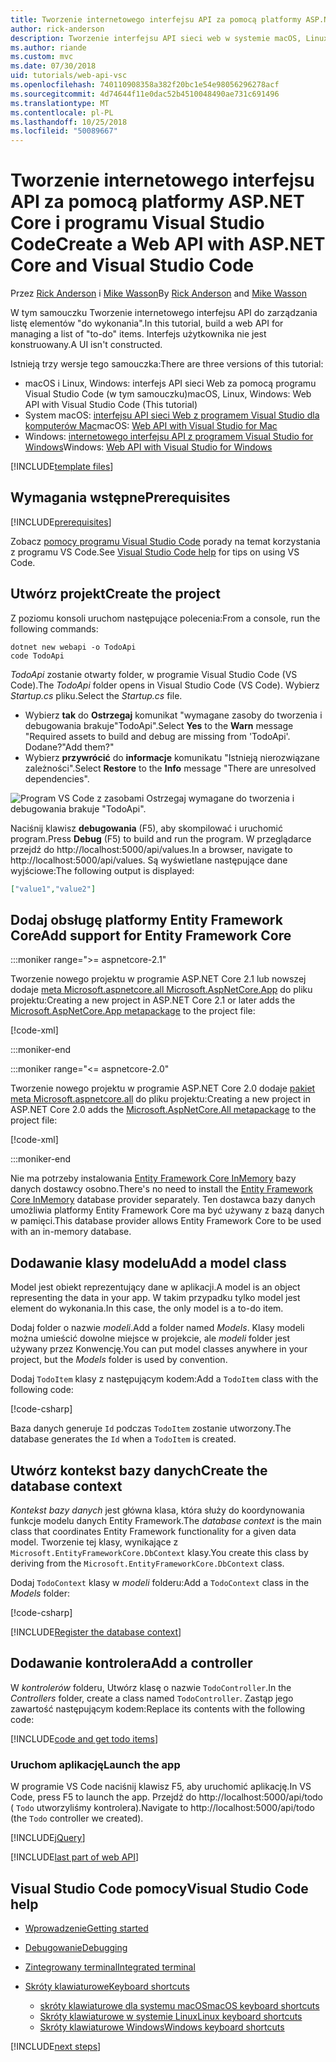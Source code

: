 ```yaml
---
title: Tworzenie internetowego interfejsu API za pomocą platformy ASP.NET Core i programu Visual Studio Code
author: rick-anderson
description: Tworzenie interfejsu API sieci web w systemie macOS, Linux lub Windows przy użyciu platformy ASP.NET Core MVC i programu Visual Studio Code
ms.author: riande
ms.custom: mvc
ms.date: 07/30/2018
uid: tutorials/web-api-vsc
ms.openlocfilehash: 740110908358a382f20bc1e54e98056296278acf
ms.sourcegitcommit: 4d74644f11e0dac52b4510048490ae731c691496
ms.translationtype: MT
ms.contentlocale: pl-PL
ms.lasthandoff: 10/25/2018
ms.locfileid: "50089667"
---
```

# <a name="create-a-web-api-with-aspnet-core-and-visual-studio-code"></a><span data-ttu-id="bc8a2-103">Tworzenie internetowego interfejsu API za pomocą platformy ASP.NET Core i programu Visual Studio Code</span><span class="sxs-lookup"><span data-stu-id="bc8a2-103">Create a Web API with ASP.NET Core and Visual Studio Code</span></span>

<span data-ttu-id="bc8a2-104">Przez [Rick Anderson](https://twitter.com/RickAndMSFT) i [Mike Wasson](https://github.com/mikewasson)</span><span class="sxs-lookup"><span data-stu-id="bc8a2-104">By [Rick Anderson](https://twitter.com/RickAndMSFT) and [Mike Wasson](https://github.com/mikewasson)</span></span>

<span data-ttu-id="bc8a2-105">W tym samouczku Tworzenie internetowego interfejsu API do zarządzania listę elementów "do wykonania".</span><span class="sxs-lookup"><span data-stu-id="bc8a2-105">In this tutorial, build a web API for managing a list of "to-do" items.</span></span> <span data-ttu-id="bc8a2-106">Interfejs użytkownika nie jest konstruowany.</span><span class="sxs-lookup"><span data-stu-id="bc8a2-106">A UI isn't constructed.</span></span>

<span data-ttu-id="bc8a2-107">Istnieją trzy wersje tego samouczka:</span><span class="sxs-lookup"><span data-stu-id="bc8a2-107">There are three versions of this tutorial:</span></span>

* <span data-ttu-id="bc8a2-108">macOS i Linux, Windows: interfejs API sieci Web za pomocą programu Visual Studio Code (w tym samouczku)</span><span class="sxs-lookup"><span data-stu-id="bc8a2-108">macOS, Linux, Windows: Web API with Visual Studio Code (This tutorial)</span></span>
* <span data-ttu-id="bc8a2-109">System macOS: [interfejsu API sieci Web z programem Visual Studio dla komputerów Mac](xref:tutorials/first-web-api-mac)</span><span class="sxs-lookup"><span data-stu-id="bc8a2-109">macOS: [Web API with Visual Studio for Mac](xref:tutorials/first-web-api-mac)</span></span>
* <span data-ttu-id="bc8a2-110">Windows: [internetowego interfejsu API z programem Visual Studio for Windows](xref:tutorials/first-web-api)</span><span class="sxs-lookup"><span data-stu-id="bc8a2-110">Windows: [Web API with Visual Studio for Windows](xref:tutorials/first-web-api)</span></span>

<!-- WARNING: The code AND images in this doc are used by uid: tutorials/web-api-vsc, tutorials/first-web-api-mac and tutorials/first-web-api. If you change any code/images in this tutorial, update uid: tutorials/web-api-vsc -->

[!INCLUDE[template files](../includes/webApi/intro.md)]

## <a name="prerequisites"></a><span data-ttu-id="bc8a2-111">Wymagania wstępne</span><span class="sxs-lookup"><span data-stu-id="bc8a2-111">Prerequisites</span></span>

[!INCLUDE[prerequisites](~/includes/net-core-prereqs-vscode.md)]

<span data-ttu-id="bc8a2-112">Zobacz [pomocy programu Visual Studio Code](#visual-studio-code-help) porady na temat korzystania z programu VS Code.</span><span class="sxs-lookup"><span data-stu-id="bc8a2-112">See [Visual Studio Code help](#visual-studio-code-help) for tips on using VS Code.</span></span>

## <a name="create-the-project"></a><span data-ttu-id="bc8a2-113">Utwórz projekt</span><span class="sxs-lookup"><span data-stu-id="bc8a2-113">Create the project</span></span>

<span data-ttu-id="bc8a2-114">Z poziomu konsoli uruchom następujące polecenia:</span><span class="sxs-lookup"><span data-stu-id="bc8a2-114">From a console, run the following commands:</span></span>

```console
dotnet new webapi -o TodoApi
code TodoApi
```

<span data-ttu-id="bc8a2-115">*TodoApi* zostanie otwarty folder, w programie Visual Studio Code (VS Code).</span><span class="sxs-lookup"><span data-stu-id="bc8a2-115">The *TodoApi* folder opens in Visual Studio Code (VS Code).</span></span> <span data-ttu-id="bc8a2-116">Wybierz *Startup.cs* pliku.</span><span class="sxs-lookup"><span data-stu-id="bc8a2-116">Select the *Startup.cs* file.</span></span>

* <span data-ttu-id="bc8a2-117">Wybierz **tak** do **Ostrzegaj** komunikat "wymagane zasoby do tworzenia i debugowania brakuje"TodoApi".</span><span class="sxs-lookup"><span data-stu-id="bc8a2-117">Select **Yes** to the **Warn** message "Required assets to build and debug are missing from 'TodoApi'.</span></span> <span data-ttu-id="bc8a2-118">Dodane?"</span><span class="sxs-lookup"><span data-stu-id="bc8a2-118">Add them?"</span></span>
* <span data-ttu-id="bc8a2-119">Wybierz **przywrócić** do **informacje** komunikatu "Istnieją nierozwiązane zależności".</span><span class="sxs-lookup"><span data-stu-id="bc8a2-119">Select **Restore** to the **Info** message "There are unresolved dependencies".</span></span>

<!-- uid: tutorials/first-mvc-app-xplat/start-mvc uses the pic below. If you change it, make sure it's consistent -->

![Program VS Code z zasobami Ostrzegaj wymagane do tworzenia i debugowania brakuje "TodoApi".](web-api-vsc/_static/vsc_restore.png)

<span data-ttu-id="bc8a2-123">Naciśnij klawisz **debugowania** (F5), aby skompilować i uruchomić program.</span><span class="sxs-lookup"><span data-stu-id="bc8a2-123">Press **Debug** (F5) to build and run the program.</span></span> <span data-ttu-id="bc8a2-124">W przeglądarce przejdź do http://localhost:5000/api/values.</span><span class="sxs-lookup"><span data-stu-id="bc8a2-124">In a browser, navigate to http://localhost:5000/api/values.</span></span> <span data-ttu-id="bc8a2-125">Są wyświetlane następujące dane wyjściowe:</span><span class="sxs-lookup"><span data-stu-id="bc8a2-125">The following output is displayed:</span></span>

```json
["value1","value2"]
```



## <a name="add-support-for-entity-framework-core"></a><span data-ttu-id="bc8a2-126">Dodaj obsługę platformy Entity Framework Core</span><span class="sxs-lookup"><span data-stu-id="bc8a2-126">Add support for Entity Framework Core</span></span>

:::moniker range=">= aspnetcore-2.1"

<span data-ttu-id="bc8a2-127">Tworzenie nowego projektu w programie ASP.NET Core 2.1 lub nowszej dodaje [meta Microsoft.aspnetcore.all Microsoft.AspNetCore.App](xref:fundamentals/metapackage-app) do pliku projektu:</span><span class="sxs-lookup"><span data-stu-id="bc8a2-127">Creating a new project in ASP.NET Core 2.1 or later adds the [Microsoft.AspNetCore.App metapackage](xref:fundamentals/metapackage-app) to the project file:</span></span>

[!code-xml[](first-web-api/samples/2.1/TodoApi/TodoApi.csproj?name=snippet_Metapackage&highlight=2)]

:::moniker-end

:::moniker range="<= aspnetcore-2.0"

<span data-ttu-id="bc8a2-128">Tworzenie nowego projektu w programie ASP.NET Core 2.0 dodaje [pakiet meta Microsoft.aspnetcore.all](xref:fundamentals/metapackage) do pliku projektu:</span><span class="sxs-lookup"><span data-stu-id="bc8a2-128">Creating a new project in ASP.NET Core 2.0 adds the [Microsoft.AspNetCore.All metapackage](xref:fundamentals/metapackage) to the project file:</span></span>

[!code-xml[](first-web-api/samples/2.0/TodoApi/TodoApi.csproj?name=snippet_Metapackage&highlight=2)]

:::moniker-end

<span data-ttu-id="bc8a2-129">Nie ma potrzeby instalowania [Entity Framework Core InMemory](/ef/core/providers/in-memory/) bazy danych dostawcy osobno.</span><span class="sxs-lookup"><span data-stu-id="bc8a2-129">There's no need to install the [Entity Framework Core InMemory](/ef/core/providers/in-memory/) database provider separately.</span></span> <span data-ttu-id="bc8a2-130">Ten dostawca bazy danych umożliwia platformy Entity Framework Core ma być używany z bazą danych w pamięci.</span><span class="sxs-lookup"><span data-stu-id="bc8a2-130">This database provider allows Entity Framework Core to be used with an in-memory database.</span></span>

## <a name="add-a-model-class"></a><span data-ttu-id="bc8a2-131">Dodawanie klasy modelu</span><span class="sxs-lookup"><span data-stu-id="bc8a2-131">Add a model class</span></span>

<span data-ttu-id="bc8a2-132">Model jest obiekt reprezentujący dane w aplikacji.</span><span class="sxs-lookup"><span data-stu-id="bc8a2-132">A model is an object representing the data in your app.</span></span> <span data-ttu-id="bc8a2-133">W takim przypadku tylko model jest element do wykonania.</span><span class="sxs-lookup"><span data-stu-id="bc8a2-133">In this case, the only model is a to-do item.</span></span>

<span data-ttu-id="bc8a2-134">Dodaj folder o nazwie *modeli*.</span><span class="sxs-lookup"><span data-stu-id="bc8a2-134">Add a folder named *Models*.</span></span> <span data-ttu-id="bc8a2-135">Klasy modeli można umieścić dowolne miejsce w projekcie, ale *modeli* folder jest używany przez Konwencję.</span><span class="sxs-lookup"><span data-stu-id="bc8a2-135">You can put model classes anywhere in your project, but the *Models* folder is used by convention.</span></span>

<span data-ttu-id="bc8a2-136">Dodaj `TodoItem` klasy z następującym kodem:</span><span class="sxs-lookup"><span data-stu-id="bc8a2-136">Add a `TodoItem` class with the following code:</span></span>

[!code-csharp[](first-web-api/samples/2.0/TodoApi/Models/TodoItem.cs)]

<span data-ttu-id="bc8a2-137">Baza danych generuje `Id` podczas `TodoItem` zostanie utworzony.</span><span class="sxs-lookup"><span data-stu-id="bc8a2-137">The database generates the `Id` when a `TodoItem` is created.</span></span>

## <a name="create-the-database-context"></a><span data-ttu-id="bc8a2-138">Utwórz kontekst bazy danych</span><span class="sxs-lookup"><span data-stu-id="bc8a2-138">Create the database context</span></span>

<span data-ttu-id="bc8a2-139">*Kontekst bazy danych* jest główna klasa, która służy do koordynowania funkcje modelu danych Entity Framework.</span><span class="sxs-lookup"><span data-stu-id="bc8a2-139">The *database context* is the main class that coordinates Entity Framework functionality for a given data model.</span></span> <span data-ttu-id="bc8a2-140">Tworzenie tej klasy, wynikające z `Microsoft.EntityFrameworkCore.DbContext` klasy.</span><span class="sxs-lookup"><span data-stu-id="bc8a2-140">You create this class by deriving from the `Microsoft.EntityFrameworkCore.DbContext` class.</span></span>

<span data-ttu-id="bc8a2-141">Dodaj `TodoContext` klasy w *modeli* folderu:</span><span class="sxs-lookup"><span data-stu-id="bc8a2-141">Add a `TodoContext` class in the *Models* folder:</span></span>

[!code-csharp[](first-web-api/samples/2.0/TodoApi/Models/TodoContext.cs)]

[!INCLUDE[Register the database context](../includes/webApi/register_dbContext.md)]

## <a name="add-a-controller"></a><span data-ttu-id="bc8a2-142">Dodawanie kontrolera</span><span class="sxs-lookup"><span data-stu-id="bc8a2-142">Add a controller</span></span>

<span data-ttu-id="bc8a2-143">W *kontrolerów* folderu, Utwórz klasę o nazwie `TodoController`.</span><span class="sxs-lookup"><span data-stu-id="bc8a2-143">In the *Controllers* folder, create a class named `TodoController`.</span></span> <span data-ttu-id="bc8a2-144">Zastąp jego zawartość następującym kodem:</span><span class="sxs-lookup"><span data-stu-id="bc8a2-144">Replace its contents with the following code:</span></span>

[!INCLUDE[code and get todo items](../includes/webApi/getTodoItems.md)]

### <a name="launch-the-app"></a><span data-ttu-id="bc8a2-145">Uruchom aplikację</span><span class="sxs-lookup"><span data-stu-id="bc8a2-145">Launch the app</span></span>

<span data-ttu-id="bc8a2-146">W programie VS Code naciśnij klawisz F5, aby uruchomić aplikację.</span><span class="sxs-lookup"><span data-stu-id="bc8a2-146">In VS Code, press F5 to launch the app.</span></span> <span data-ttu-id="bc8a2-147">Przejdź do http://localhost:5000/api/todo ( `Todo` utworzyliśmy kontrolera).</span><span class="sxs-lookup"><span data-stu-id="bc8a2-147">Navigate to http://localhost:5000/api/todo (the `Todo` controller we created).</span></span>

[!INCLUDE[jQuery](../includes/webApi/add-jquery.md)]

[!INCLUDE[last part of web API](../includes/webApi/end.md)]

## <a name="visual-studio-code-help"></a><span data-ttu-id="bc8a2-148">Visual Studio Code pomocy</span><span class="sxs-lookup"><span data-stu-id="bc8a2-148">Visual Studio Code help</span></span>

* [<span data-ttu-id="bc8a2-149">Wprowadzenie</span><span class="sxs-lookup"><span data-stu-id="bc8a2-149">Getting started</span></span>](https://code.visualstudio.com/docs)
* [<span data-ttu-id="bc8a2-150">Debugowanie</span><span class="sxs-lookup"><span data-stu-id="bc8a2-150">Debugging</span></span>](https://code.visualstudio.com/docs/editor/debugging)
* [<span data-ttu-id="bc8a2-151">Zintegrowany terminal</span><span class="sxs-lookup"><span data-stu-id="bc8a2-151">Integrated terminal</span></span>](https://code.visualstudio.com/docs/editor/integrated-terminal)
* [<span data-ttu-id="bc8a2-152">Skróty klawiaturowe</span><span class="sxs-lookup"><span data-stu-id="bc8a2-152">Keyboard shortcuts</span></span>](https://code.visualstudio.com/docs/getstarted/keybindings#_keyboard-shortcuts-reference)

  * [<span data-ttu-id="bc8a2-153">skróty klawiaturowe dla systemu macOS</span><span class="sxs-lookup"><span data-stu-id="bc8a2-153">macOS keyboard shortcuts</span></span>](https://code.visualstudio.com/shortcuts/keyboard-shortcuts-macos.pdf)
  * [<span data-ttu-id="bc8a2-154">Skróty klawiaturowe w systemie Linux</span><span class="sxs-lookup"><span data-stu-id="bc8a2-154">Linux keyboard shortcuts</span></span>](https://code.visualstudio.com/shortcuts/keyboard-shortcuts-linux.pdf)
  * [<span data-ttu-id="bc8a2-155">Skróty klawiaturowe Windows</span><span class="sxs-lookup"><span data-stu-id="bc8a2-155">Windows keyboard shortcuts</span></span>](https://code.visualstudio.com/shortcuts/keyboard-shortcuts-windows.pdf)

[!INCLUDE[next steps](../includes/webApi/next.md)]

